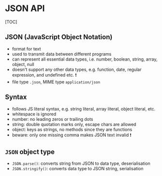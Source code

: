 # JSON API

[TOC]



## JSON (JavaScript Object Notation)

- format for text
- used to transmit data between different programs
- can represent all essential data types, i.e. number, boolean, string, array, object, null
- doesn't support any other data types, e.g. function, date, regular expression, and undefined etc. ❗
- file type `.json`, MIME type `application/json`



## Syntax

- follows JS literal syntax, e.g. string literal, array literal, object literal, etc.
- whitespace is ignored
- number: no leading zeros or trailing dots
- string: double quotation marks only, escape chars are allowed
- object: keys as strings, no methods since they are functions
- beware: only one missing comma makes JSON text invalid ❗️



## `JSON` object type

- `JSON.parse()`: converts string from JSON to data type, deserialisation
- `JSON.stringify()`: converts data type to JSON string, serialisation